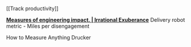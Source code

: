 [[Track productivity]]

**[Measures of engineering impact. | Irrational Exuberance](https://lethain.com/measures-of-engineering-impact/)**
Delivery robot metric - Miles per disengagement

How to Measure Anything Drucker
